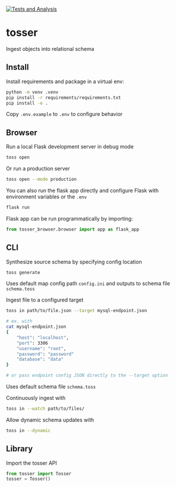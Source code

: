 [![Tests and Analysis](https://github.com/nathanielschutte/tosser/actions/workflows/test.yml/badge.svg)](https://github.com/nathanielschutte/tosser/actions/workflows/test.yml)

# tosser
Ingest objects into relational schema

## Install
Install requirements and package in a virtual env:
```bash
python -m venv .venv
pip install -r requirements/requirements.txt
pip install -e .
```

Copy `.env.example` to `.env` to configure behavior

## Browser
Run a local Flask development server in debug mode
```bash
toss open
```

Or run a production server
```bash
toss open --mode production
```

You can also run the flask app directly and configure Flask with environment variables or the `.env`
```bash
flask run
```

Flask app can be run programmatically by importing:
```python
from tosser_browser.browser import app as flask_app
```

## CLI
Synthesize source schema by specifying config location
```bash
toss generate
```
Uses default map config path `config.ini` and outputs to schema file `schema.toss`


Ingest file to a configured target
```bash
toss in path/to/file.json --target mysql-endpoint.json

# ex. with
cat mysql-endpoint.json
{
    "host": "localhost",
    "port": 3306
    "username": "root",
    "password": "password"
    "database": "data"
}

# or pass endpoint config JSON directly to the --target option
```
Uses default schema file `schema.toss`

Continuously ingest with
```bash
toss in --watch path/to/files/
```

Allow dynamic schema updates with
```bash
toss in --dynamic
```

## Library
Import the tosser API
```python
from tosser import Tosser
tosser = Tosser()
```
